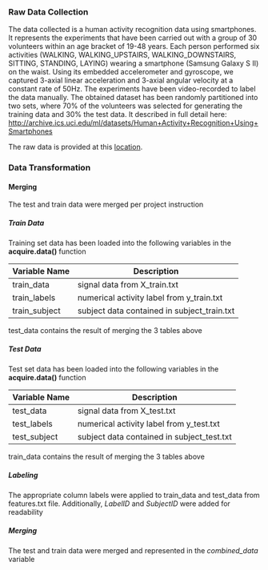 ### Raw Data Collection
The data collected is a human activity recognition data using smartphones. It represents the experiments that have been carried out with a group of 30 volunteers within an age bracket of 19-48 years. Each person performed six activities (WALKING, WALKING_UPSTAIRS, WALKING_DOWNSTAIRS, SITTING, STANDING, LAYING) wearing a smartphone (Samsung Galaxy S II) on the waist. Using its embedded accelerometer and gyroscope, we captured 3-axial linear acceleration and 3-axial angular velocity at a constant rate of 50Hz. The experiments have been video-recorded to label the data manually. The obtained dataset has been randomly partitioned into two sets, where 70% of the volunteers was selected for generating the training data and 30% the test data. 
It described in full detail here: http://archive.ics.uci.edu/ml/datasets/Human+Activity+Recognition+Using+Smartphones

The raw data is provided at this
[location](https://d396qusza40orc.cloudfront.net/getdata%2Fprojectfiles%2FUCI%20HAR%20Dataset.zip). 

### Data Transformation
#### Merging
The test and train data were merged per project instruction
##### Train Data
Training set data has been loaded into the following variables in the **acquire.data()** function

Variable Name | Description 
------------  | -------------
train_data    | signal data from X_train.txt
train_labels  | numerical activity label from y_train.txt
train_subject | subject data contained in subject_train.txt

test_data contains the result of merging the 3 tables above

##### Test Data
Test set data has been loaded into the following variables in the **acquire.data()** function

Variable Name | Description 
------------  | -------------
test_data    | signal data from X_test.txt
test_labels  | numerical activity label from y_test.txt
test_subject | subject data contained in subject_test.txt

train_data contains the result of merging the 3 tables above

##### Labeling
The appropriate column labels were applied to train_data and test_data from features.txt file. Additionally, _LabelID_ and _SubjectID_ were added for readability

##### Merging
The test and train data were merged and represented in the _combined_data_ variable
